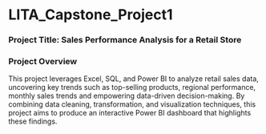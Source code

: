 # LITA_Capstone_Project1
### Project Title: Sales Performance Analysis for a Retail Store

### Project Overview
This project leverages Excel, SQL, and Power BI to analyze retail sales data, uncovering key trends such as top-selling products, regional performance, monthly sales trends and empowering data-driven decision-making. By combining data cleaning, transformation, and visualization techniques, this project aims to produce an interactive Power BI dashboard that highlights these findings.
